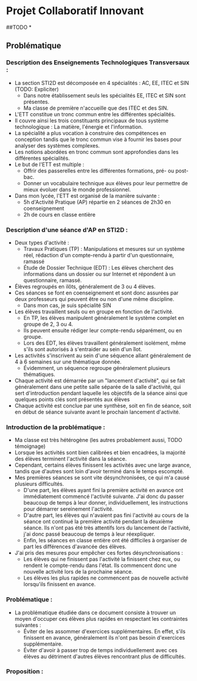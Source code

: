 # Projet Collaboratif Innovant
##TODO
* 

## Problématique
### Description des Enseignements Technologiques Transversaux :
* La section STI2D est décomposée en 4 spécialités : AC, EE, ITEC et SIN (TODO: Expliciter)
	* Dans notre établissement seuls les spécialités EE, ITEC et SIN sont présentes.
	* Ma classe de première n'accueille que des ITEC et des SIN.
* L'ETT constitue un tronc commun entre les différentes spécialités.
* Il couvre ainsi les trois constituants principaux de tous système technologique : La matière, l'énergie et l'information.
* La spécialité a plus vocation à construire des compétences en conception tandis que le tronc commun vise à fournir les bases pour analyser des systèmes complexes.
* Les notions abordées en tronc commun sont approfondies dans les différentes spécialités.
* Le but de l'ETT est multiple :
	* Offrir des passerelles entre les différentes formations, pré- ou post-bac.
	* Donner un vocabulaire technique aux élèves pour leur permettre de mieux évoluer dans le monde professionnel.
* Dans mon lycée, l'ETT est organisé de la manière suivante :
	* 5h d'Activité Pratique (AP) répartie en 2 séances de 2h30 en coenseignement
	* 2h de cours en classe entière

### Description d'une séance d'AP en STI2D : 
* Deux types d'activité :
	* Travaux Pratiques (TP) : Manipulations et mesures sur un système réel, rédaction d'un compte-rendu à partir d'un questionnaire, ramassé
	* Étude de Dossier Technique (EDT) : Les élèves cherchent des informations dans un dossier ou sur Internet et répondent à un questionnaire, ramassé.
* Élèves regroupés en ilôts, généralement de 3 ou 4 élèves.
* Ces séances se font en coenseignement et sont donc assurées par deux professeurs qui peuvent être ou non d'une même discipline.
	* Dans mon cas, je suis spécialité SIN
* Les élèves travaillent seuls ou en groupe en fonction de l'activité.
	* En TP, les élèves manipulent généralement le système complet en groupe de 2, 3 ou 4.
	* Ils peuvent ensuite rédiger leur compte-rendu séparément, ou en groupe.
	* Lors des EDT, les élèves travaillent généralement isolément, même s'ils sont autorisés à s'entraider au sein d'un îlot.
* Les activités s'inscrivent au sein d'une séquence allant généralement de 4 à 6 semaines sur une thématique donnée.
	* Évidemment, un séquence regroupe généralement plusieurs thématiques.
* Chaque activité est démarrée par un "lancement d'activité", qui se fait généralement dans une petite salle séparée de la salle d'activité, 
		qui sert d'introduction pendant laquelle les objectifs de la séance ainsi que quelques points clés sont présentés aux élèves
* Chaque activité est conclue par une synthèse, soit en fin de séance, soit en début de séance suivante avant le prochain lancement d'activité.

### Introduction de la problématique :
* Ma classe est très hétérogène (les autres probablement aussi, TODO témoignage)
* Lorsque les activités sont bien calibrées et bien encadrées, la majorité des élèves terminent l'activité dans la séance.
* Cependant, certains élèves finissent les activités avec une large avance, tandis que d'autres sont loin d'avoir terminé dans le temps escompté.
* Mes premières séances se sont vite désynchronisées, ce qui m'a causé plusieurs difficultés.
	* D'une part, les élèves ayant fini la première activité en avance ont immédiatement commencé l'activité suivante.
		J'ai donc du passer beaucoup de temps à leur donner, individuellement, les instructions pour démarrer sereinement l'activité.
	* D'autre part, les élèves qui n'avaient pas fini l'activité au cours de la séance ont continué la première activité pendant la deuxième séance.
		Ils n'ont pas été très attentifs lors du lancement de l'activité, j'ai donc passé beaucoup de temps à leur réexpliquer.
	* Enfin, les séances en classe entière ont été difficiles à organiser de part les différences d'avancée des élèves.
* J'ai pris des mesures pour empêcher ces fortes désynchronisations :
	* Les élèves qui ne finissent pas l'activité la finissent chez eux, ou rendent le compte-rendu dans l'état. 
		Ils commencent donc une nouvelle activité lors de la prochaine séance.
	* Les élèves les plus rapides ne commencent pas de nouvelle activité lorsqu'ils finissent en avance.

### Problématique :
* La problématique étudiée dans ce document consiste à trouver un moyen d'occuper ces élèves plus rapides en respectant les contraintes suivantes :
	* Éviter de les assommer d'exercices supplémentaires. En effet, s'ils finissent en avance, généralement ils n'ont pas besoin d'exercices supplémentaire.
	* Éviter d'avoir à passer trop de temps individuellement avec ces élèves au détriment d'autres élèves rencontrant plus de difficultés.

### Proposition :
